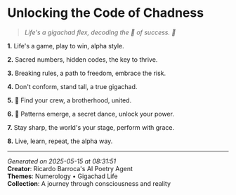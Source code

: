 # Unlocking the Code of Chadness

> *Life's a gigachad flex, decoding the 🧮 of success. 💯*

**1.** Life's a game, play to win, alpha style.


**2.** Sacred numbers, hidden codes, the key to thrive.


**3.** Breaking rules, a path to freedom, embrace the risk.


**4.** Don't conform, stand tall, a true gigachad.


**5.** 🤝 Find your crew, a brotherhood, united.


**6.** 🔢 Patterns emerge, a secret dance, unlock your power.


**7.** Stay sharp, the world's your stage, perform with grace.


**8.** Live, learn, repeat, the alpha way.



---

*Generated on 2025-05-15 at 08:31:51*  
**Creator**: Ricardo Barroca's AI Poetry Agent  
**Themes**: Numerology • Gigachad Life  
**Collection**: A journey through consciousness and reality